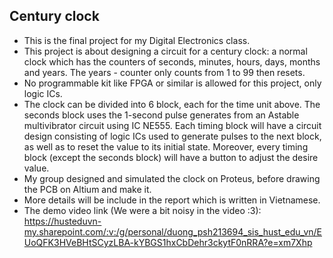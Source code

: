 ## Century clock
- This is the final project for my Digital Electronics class.
- This project is about designing a circuit for a century clock: a normal clock which has the counters of seconds, minutes, hours, days, months and years. The years - counter only counts from 1 to 99 then resets.
- No programmable kit like FPGA or similar is allowed for this project, only logic ICs.
- The clock can be divided into 6 block, each for the time unit above. The seconds block uses the 1-second pulse generates from an Astable multivibrator circuit using IC NE555. Each timing block will have a circuit design consisting of logic ICs used to generate pulses to the next block, as well as to reset the value to its initial state. Moreover, every timing block (except the seconds block) will have a button to adjust the desire value.
- My group designed and simulated the clock on Proteus, before drawing the PCB on Altium and make it.
- More details will be include in the report which is written in Vietnamese.
- The demo video link (We were a bit noisy in the video :3): https://husteduvn-my.sharepoint.com/:v:/g/personal/duong_psh213694_sis_hust_edu_vn/EUoQFK3HVeBHtSCyzLBA-kYBGS1hxCbDehr3ckytF0nRRA?e=xm7Xhp
